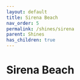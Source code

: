 ```yaml
---
layout: default
title: Sirena Beach
nav_order: 5
permalink: /shines/sirena
parent: Shines
has_children: true
---
```

# Sirena Beach
